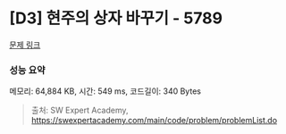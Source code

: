 # [D3] 현주의 상자 바꾸기 - 5789 

[문제 링크](https://swexpertacademy.com/main/code/problem/problemDetail.do?contestProbId=AWYygN36Qn8DFAVm) 

### 성능 요약

메모리: 64,884 KB, 시간: 549 ms, 코드길이: 340 Bytes



> 출처: SW Expert Academy, https://swexpertacademy.com/main/code/problem/problemList.do